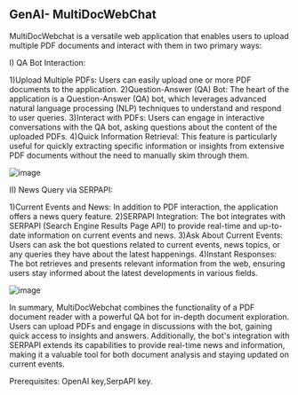 ## GenAI- MultiDocWebChat

MultiDocWebchat is a versatile web application that enables users to upload multiple PDF documents and interact with them in two primary ways:

I) QA Bot Interaction:

  1)Upload Multiple PDFs: Users can easily upload one or more PDF documents to the application.
  2)Question-Answer (QA) Bot: The heart of the application is a Question-Answer (QA) bot, which leverages advanced natural language processing (NLP) techniques to understand and respond to user queries.
  3)Interact with PDFs: Users can engage in interactive conversations with the QA bot, asking questions about the content of the uploaded PDFs.
  4)Quick Information Retrieval: This feature is particularly useful for quickly extracting specific information or insights from extensive PDF documents without the need to manually skim through them.
  
  ![image](https://github.com/Chandru-21/MultiDocWebChat/assets/64595758/ffb3a05e-8204-4ad8-8643-9ba650bf9c40)

II) News Query via SERPAPI:

  1)Current Events and News: In addition to PDF interaction, the application offers a news query feature.
  2)SERPAPI Integration: The bot integrates with SERPAPI (Search Engine Results Page API) to provide real-time and up-to-date information on current events and news.
  3)Ask About Current Events: Users can ask the bot questions related to current events, news topics, or any queries they have about the latest happenings.
  4)Instant Responses: The bot retrieves and presents relevant information from the web, ensuring users stay informed about the latest developments in various fields.


![image](https://github.com/Chandru-21/MultiDocWebChat/assets/64595758/0ebaa0c1-6cec-4cdf-a116-a7bf8fcbc8c6)


  In summary, MultiDocWebchat combines the functionality of a PDF document reader with a powerful QA bot for in-depth document exploration. 
  Users can upload PDFs and engage in discussions with the bot, gaining quick access to insights and answers.
  Additionally, the bot's integration with SERPAPI extends its capabilities to provide real-time news and information, making it a valuable tool for both document analysis and staying updated on current events.

 Prerequisites: OpenAI key,SerpAPI key.

